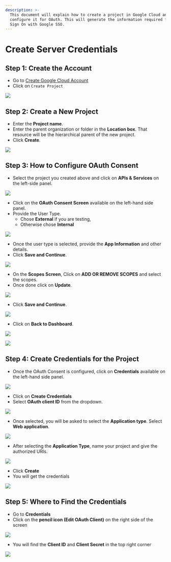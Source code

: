 ```yaml
---
description: >-
  This document will explain how to create a project in Google Cloud and
  configure it for OAuth. This will generate the information required for Single
  Sign On with Google SSO.
---
```


# Create Server Credentials

## Step 1: Create the Account

* Go to [Create Google Cloud Account](https://console.cloud.google.com)
* Click on `Create Project`

![](<../../../.gitbook/assets/image (64).png>)

## Step 2: Create a New Project

* Enter the **Project name**.
* Enter the parent organization or folder in the **Location box**. That resource will be the hierarchical parent of the new project.
* Click **Create**.

![](<../../../.gitbook/assets/image (26).png>)

## Step 3: How to Configure OAuth Consent

* Select the project you created above and click on **APIs & Services** on the left-side panel.

![](<../../../.gitbook/assets/image (60).png>)

* Click on the **OAuth Consent Screen** available on the left-hand side panel.
* Provide the User Type.
  * Chose **External** if you are testing,
  * Otherwise chose **Internal**

![](<../../../.gitbook/assets/image (52) (2).png>)

* Once the user type is selected, provide the **App Information** and other details.
* Click **Save and Continue**.

![](<../../../.gitbook/assets/image (63).png>)

* On the **Scopes Screen**, Click on **ADD OR REMOVE SCOPES** and select the scopes.
* Once done click on **Update**.

![](<../../../.gitbook/assets/image (44) (2) (1).png>)

* Click **Save and Continue**.

![](<../../../.gitbook/assets/image (66).png>)

* Click on **Back to Dashboard**.

![](<../../../.gitbook/assets/image (30).png>)

![](<../../../.gitbook/assets/image (38).png>)

## Step 4: Create Credentials for the Project

* Once the OAuth Consent is configured, click on **Credentials** available on the left-hand side panel.

![](<../../../.gitbook/assets/image (65).png>)

* Click on **Create Credentials**
* Select **OAuth client ID** from the dropdown.

![](<../../../.gitbook/assets/image (79).png>)

* Once selected, you will be asked to select the **Application type**. Select **Web application**.

![](<../../../.gitbook/assets/image (81).png>)

* After selecting the **Application Type**, name your project and give the authorized URIs.

![](<../../../.gitbook/assets/image (56).png>)

* Click **Create**
* You will get the credentials

![](<../../../.gitbook/assets/image (12) (1) (2) (1).png>)

## Step 5: Where to Find the Credentials

* Go to **Credentials**
* Click on the **pencil icon (Edit OAuth Client)** on the right side of the screen

![](<../../../.gitbook/assets/image (49).png>)

* You will find the **Client ID** and **Client Secret** in the top right corner

![](<../../../.gitbook/assets/image (17) (2) (1) (1) (1) (1).png>)
